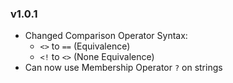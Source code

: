 
### v1.0.1

- Changed Comparison Operator Syntax:
  - ``<>`` to ``==`` (Equivalence)
  - ``<!`` to ``<>`` (None Equivalence)
- Can now use Membership Operator ``?`` on strings
